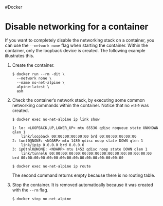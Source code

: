 #Docker 
# Disable networking for a container
If you want to completely disable the networking stack on a container, you can use the `--network none` flag when starting the container. Within the container, only the loopback device is created. The following example illustrates this.

1.  Create the container.
    
    ```
    $ docker run --rm -dit \
      --network none \
      --name no-net-alpine \
      alpine:latest \
      ash
    ```
    
2.  Check the container’s network stack, by executing some common networking commands within the container. Notice that no `eth0` was created.
    
    ```
    $ docker exec no-net-alpine ip link show
    
    1: lo: <LOOPBACK,UP,LOWER_UP> mtu 65536 qdisc noqueue state UNKNOWN qlen 1
        link/loopback 00:00:00:00:00:00 brd 00:00:00:00:00:00
    2: tunl0@NONE: <NOARP> mtu 1480 qdisc noop state DOWN qlen 1
        link/ipip 0.0.0.0 brd 0.0.0.0
    3: ip6tnl0@NONE: <NOARP> mtu 1452 qdisc noop state DOWN qlen 1
        link/tunnel6 00:00:00:00:00:00:00:00:00:00:00:00:00:00:00:00 brd 00:00:00:00:00:00:00:00:00:00:00:00:00:00:00:00
    ```
    
    ```
    $ docker exec no-net-alpine ip route
    ```
    
    The second command returns empty because there is no routing table.
    
3.  Stop the container. It is removed automatically because it was created with the `--rm` flag.
    
    ```
    $ docker stop no-net-alpine
    ```